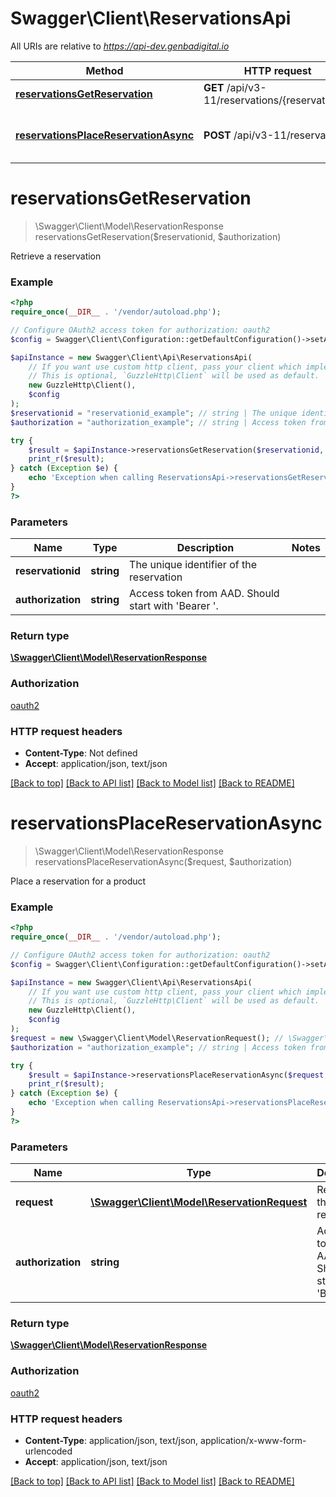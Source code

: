 # Swagger\Client\ReservationsApi

All URIs are relative to *https://api-dev.genbadigital.io*

Method | HTTP request | Description
------------- | ------------- | -------------
[**reservationsGetReservation**](ReservationsApi.md#reservationsGetReservation) | **GET** /api/v3-11/reservations/{reservationid} | Retrieve a reservation
[**reservationsPlaceReservationAsync**](ReservationsApi.md#reservationsPlaceReservationAsync) | **POST** /api/v3-11/reservations | Place a reservation for a product


# **reservationsGetReservation**
> \Swagger\Client\Model\ReservationResponse reservationsGetReservation($reservationid, $authorization)

Retrieve a reservation

### Example
```php
<?php
require_once(__DIR__ . '/vendor/autoload.php');

// Configure OAuth2 access token for authorization: oauth2
$config = Swagger\Client\Configuration::getDefaultConfiguration()->setAccessToken('YOUR_ACCESS_TOKEN');

$apiInstance = new Swagger\Client\Api\ReservationsApi(
    // If you want use custom http client, pass your client which implements `GuzzleHttp\ClientInterface`.
    // This is optional, `GuzzleHttp\Client` will be used as default.
    new GuzzleHttp\Client(),
    $config
);
$reservationid = "reservationid_example"; // string | The unique identifier of the reservation
$authorization = "authorization_example"; // string | Access token from AAD. Should start with 'Bearer '.

try {
    $result = $apiInstance->reservationsGetReservation($reservationid, $authorization);
    print_r($result);
} catch (Exception $e) {
    echo 'Exception when calling ReservationsApi->reservationsGetReservation: ', $e->getMessage(), PHP_EOL;
}
?>
```

### Parameters

Name | Type | Description  | Notes
------------- | ------------- | ------------- | -------------
 **reservationid** | **string**| The unique identifier of the reservation |
 **authorization** | **string**| Access token from AAD. Should start with &#39;Bearer &#39;. |

### Return type

[**\Swagger\Client\Model\ReservationResponse**](../Model/ReservationResponse.md)

### Authorization

[oauth2](../../README.md#oauth2)

### HTTP request headers

 - **Content-Type**: Not defined
 - **Accept**: application/json, text/json

[[Back to top]](#) [[Back to API list]](../../README.md#documentation-for-api-endpoints) [[Back to Model list]](../../README.md#documentation-for-models) [[Back to README]](../../README.md)

# **reservationsPlaceReservationAsync**
> \Swagger\Client\Model\ReservationResponse reservationsPlaceReservationAsync($request, $authorization)

Place a reservation for a product

### Example
```php
<?php
require_once(__DIR__ . '/vendor/autoload.php');

// Configure OAuth2 access token for authorization: oauth2
$config = Swagger\Client\Configuration::getDefaultConfiguration()->setAccessToken('YOUR_ACCESS_TOKEN');

$apiInstance = new Swagger\Client\Api\ReservationsApi(
    // If you want use custom http client, pass your client which implements `GuzzleHttp\ClientInterface`.
    // This is optional, `GuzzleHttp\Client` will be used as default.
    new GuzzleHttp\Client(),
    $config
);
$request = new \Swagger\Client\Model\ReservationRequest(); // \Swagger\Client\Model\ReservationRequest | Request for the reservation
$authorization = "authorization_example"; // string | Access token from AAD. Should start with 'Bearer '.

try {
    $result = $apiInstance->reservationsPlaceReservationAsync($request, $authorization);
    print_r($result);
} catch (Exception $e) {
    echo 'Exception when calling ReservationsApi->reservationsPlaceReservationAsync: ', $e->getMessage(), PHP_EOL;
}
?>
```

### Parameters

Name | Type | Description  | Notes
------------- | ------------- | ------------- | -------------
 **request** | [**\Swagger\Client\Model\ReservationRequest**](../Model/ReservationRequest.md)| Request for the reservation |
 **authorization** | **string**| Access token from AAD. Should start with &#39;Bearer &#39;. |

### Return type

[**\Swagger\Client\Model\ReservationResponse**](../Model/ReservationResponse.md)

### Authorization

[oauth2](../../README.md#oauth2)

### HTTP request headers

 - **Content-Type**: application/json, text/json, application/x-www-form-urlencoded
 - **Accept**: application/json, text/json

[[Back to top]](#) [[Back to API list]](../../README.md#documentation-for-api-endpoints) [[Back to Model list]](../../README.md#documentation-for-models) [[Back to README]](../../README.md)

